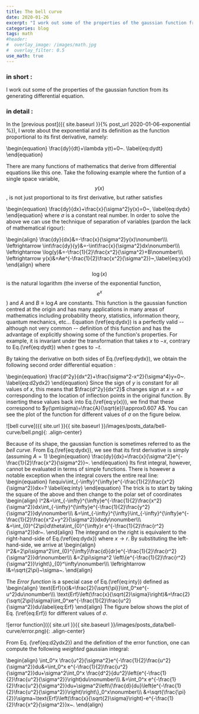 ```yaml
---
title: The bell curve
date: 2020-01-26
excerpt: "I work out some of the properties of the gaussian function from its generating differential equation including its first integral."
categories: blog
tags: math
#header:
#  overlay_image: /images/math.jpg
#  overlay_filter: 0.5
use_math: true
---
```


### in short :

I work out some of the properties of the gaussian function from its generating differential equation.

### in detail :

In the [previous post]({{ site.baseurl }}{% post_url 2020-01-06-exponential %}), I wrote about the exponential and its definition as the function proportional to its first derivative, namely:

\begin{equation}
\frac{dy}{dt}+\lambda y(t)=0~.
\label{eq:dydt}
\end{equation}

There are many functions of mathematics that derive from differential equations like this one. Take the following example where the funtion of a single space variable, $$y(x)$$, is not just proportional to its first derivative, but rather satisfies

\begin{equation}
\frac{dy}{dx}+\frac{x}{\sigma^2}y(x)=0~,
\label{eq:dydx}
\end{equation}
where $\sigma$ is a constant real number. In order to solve the above we can use the technique of separation of variables (pardon the lack of mathematical rigour):

\begin{align}
\frac{dy}{dx}&=-\frac{x}{\sigma^2}y(x)\nonumber\\\\\\
\leftrightarrow \int\frac{dy}{y}&=-\int\frac{x}{\sigma^2}dx\nonumber\\\\\\
\leftrightarrow \log(y)&=-\frac{1}{2}\frac{x^2}{\sigma^2}+B\nonumber\\\\\\
\leftrightarrow y(x)&=Ae^{-\frac{1}{2}\frac{x^2}{\sigma^2}}~,\label{eq:y(x)}
\end{align}
where $$\log(x)$$ is the natural logarithm (the inverse of the exponential function, $$e^x$$) and $A$ and $B\equiv \log{A}$ are constants. This function is the gaussian function centred at the origin and has many applications in many areas of mathematics including probability theory, statistics, information theory, quantum mechanics, etc... Equation (\ref{eq:dydx}) is a perfectly valid -- although not very common -- definition of this function and has the advantage of explicitly showing some of the function's properties. For example, it is invariant under the transformation that takes $x$ to $-x$, contrary to Eq.(\ref{eq:dydt}) when $t$ goes to $-t$.

By taking the derivative on both sides of Eq.(\ref{eq:dydx}), we obtain the following second order differential equation :

\begin{equation}
\frac{d^2y}{dx^2}+\frac{\sigma^2-x^2}{\sigma^4}y=0~.
\label{eq:d2ydx2}
\end{equation}
Since the sign of $y$ is constant for all values of $x$, this means that $\frac{d^2y}{dx^2}$ changes sign at $x=\pm\sigma$ corresponding to the location of inflection points in the original function. By inserting these values back into Eq.(\ref{eq:y(x)}), we find that these correspond to $y(\pm\sigma)=\frac{A}{\sqrt{e}}\approx0.607 A$. You can see the plot of the function for different values of $\sigma$ on the figure below.

![bell curve]({{ site.url }}{{ site.baseurl }}/images/posts_data/bell-curve/bell.png){: .align-center}

Because of its shape, the gaussian function is sometimes referred to as the *bell curve*. From Eq.(\ref{eq:dydx}), we see that its first derivative is simply (assuming $A=1$)
\begin{equation}
\frac{dy}{dx}=\frac{x}{\sigma^2}e^{-\frac{1}{2}\frac{x^2}{\sigma^2}}~.
\end{equation}
Its first integral, however, cannot be evaluated in terms of simple functions. There is however a notable exception when the integral covers the entire real line:
\begin{equation}
I\equiv\int_{-\infty}^{\infty}e^{-\frac{1}{2}\frac{x^2}{\sigma^2}}dx=?
\label{eq:inty}
\end{equation}
The trick is to start by taking the square of the above and then change to the polar set of coordinates
\begin{align}
I^2&=\int_{-\infty}^{\infty}e^{-\frac{1}{2}\frac{x^2}{\sigma^2}}dx\int_{-\infty}^{\infty}e^{-\frac{1}{2}\frac{y^2}{\sigma^2}}dy\nonumber\\\\\\
&=\int_{-\infty}^{\infty}\int_{-\infty}^{\infty}e^{-\frac{1}{2}\frac{x^2+y^2}{\sigma^2}}dxdy\nonumber\\\\\\
&=\int_{0}^{2\pi}d\theta\int_{0}^{\infty}r e^{-\frac{1}{2}\frac{r^2}{\sigma^2}}dr~.
\end{align}
The integrand on the right is equivalent to the right-hand-side of Eq.(\ref{eq:dydx}) where $x\rightarrow r$. By substituting the left-hand-side, we arrive at
\begin{align}
I^2&=2\pi\sigma^2\int_{0}^{\infty}\frac{d}{dr}e^{-\frac{1}{2}\frac{r^2}{\sigma^2}}dr\nonumber\\\\\\
&=2\pi\sigma^2 \left\\{e^{-\frac{1}{2}\frac{r^2}{\sigma^2}}\right\\}_{0}^\infty\nonumber\\\\\\
\leftrightarrow I&=\sqrt{2\pi}~\sigma~.
\end{align}

The *Error function* is a special case of Eq.(\ref{eq:inty}) defined as
\begin{align}
\text{Erf}(x)&=\frac{2}{\sqrt{\pi}}\int_0^xe^{-u^2}du\nonumber\\\\\\
\text{Erf}\left(\frac{x}{\sqrt{2}\sigma}\right)&=\frac{2}{\sqrt{2\pi}\sigma}\int_0^xe^{-\frac{1}{2}\frac{u^2}{\sigma^2}}du\label{eq:Erf}
\end{align}
The figure below shows the plot of Eq. (\ref{eq:Erf}) for different values of $\sigma$.

![error function]({{ site.url }}{{ site.baseurl }}/images/posts_data/bell-curve/error.png){: .align-center}

From Eq. (\ref{eq:d2ydx2}) and the definition of the error function, one can compute the following *weighted* gaussian integral:

\begin{align}
\int_0^x \frac{u^2}{\sigma^2}e^{-\frac{1}{2}\frac{u^2}{\sigma^2}}du&=\int_0^x e^{-\frac{1}{2}\frac{u^2}{\sigma^2}}du+\sigma^2\int_0^x \frac{d^2}{du^2}\left(e^{-\frac{1}{2}\frac{u^2}{\sigma^2}}\right)du\nonumber\\\\\\
&=\int_0^x e^{-\frac{1}{2}\frac{u^2}{\sigma^2}}du+\sigma^2\left\\{\frac{d}{du}\left(e^{-\frac{1}{2}\frac{u^2}{\sigma^2}}\right)\right\\}_0^x\nonumber\\\\\\
&=\sqrt{\frac{\pi}{2}}\sigma~\text{Erf}\left(\frac{x}{\sqrt{2}\sigma}\right)-e^{-\frac{1}{2}\frac{x^2}{\sigma^2}}x~.
\end{align}
